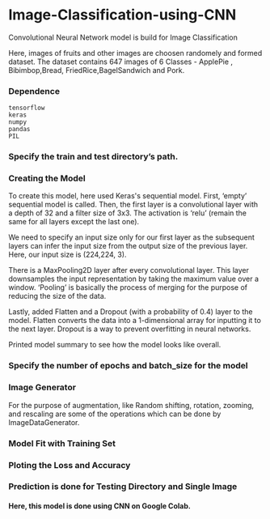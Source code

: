 # Image-Classification-using-CNN
 Convolutional Neural Network model is build for Image Classification

 Here, images of fruits and other images are choosen randomely and formed dataset. The dataset contains 647 images of 6 Classes - ApplePie , Bibimbop,Bread, FriedRice,BagelSandwich and Pork. 

### Dependence
```
tensorflow
keras
numpy
pandas
PIL
```
### Specify the train and test directory’s path. 
### Creating the Model
To create this model, here used Keras's sequential model. First, ‘empty’ sequential model is called. Then, the first layer is a convolutional layer with a depth of 32 and a filter size of 3x3. The activation is ‘relu’ (remain the same for all layers except the last one).

We need to specify an input size only for our first layer as the subsequent layers can infer the input size from the output size of the previous layer. Here, our input size is (224,224, 3).

There is a MaxPooling2D layer after every convolutional layer. This layer downsamples the input representation by taking the maximum value over a window. ‘Pooling’ is basically the process of merging for the purpose of reducing the size of the data.

Lastly, added Flatten and a Dropout (with a probability of 0.4) layer to the model. Flatten converts the data into a 1-dimensional array for inputting it to the next layer. Dropout is a way to prevent overfitting in neural networks.

Printed model summary to see how the model looks like overall.

### Specify the number of epochs and batch_size for the model
### Image Generator
For the purpose of augmentation, like Random shifting, rotation, zooming, and rescaling are some of the operations which can be done by ImageDataGenerator.
### Model Fit with Training Set
### Ploting the Loss and Accuracy
### Prediction is done for Testing Directory and Single Image 

#### Here, this model is done using CNN on Google Colab. 







 
 
